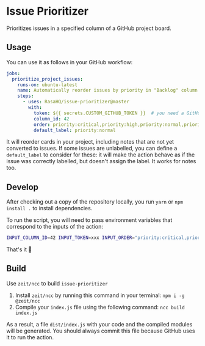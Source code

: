 # Issue Prioritizer

Prioritizes issues in a specified column of a GitHub project board.


## Usage

You can use it as follows in your GitHub workflow:

```yml
jobs:
  prioritize_project_issues:
    runs-on: ubuntu-latest
    name: Automatically reorder issues by priority in "Backlog" column.
    steps:
      - uses: RasaHQ/issue-prioritizer@master
        with:
          token: ${{ secrets.CUSTOM_GITHUB_TOKEN }}  # you need a GitHub token with enough permissions
          column_id: 42
          order: priority:critical,priority:high,priority:normal,priority:low
          default_label: priority:normal
```

It will reorder cards in your project, including notes that are not yet converted to issues. If some issues are unlabelled, you can define a `default_label` to consider for these: it will make the action behave as if the issue was correctly labelled, but doesn't assign the label. It works for notes too.


## Develop

After checking out a copy of the repository locally, you run `yarn` or `npm install .` to install dependencies.

To run the script, you will need to pass environment variables that correspond to the inputs of the action:
```bash
INPUT_COLUMN_ID=42 INPUT_TOKEN=xxx INPUT_ORDER="priority:critical,priority:high,priority:normal,priority:low" INPUT_DEFAULT_LABEL="priority:normal" node index.js
```

That's it 🚀

## Build

Use `zeit/ncc` to build `issue-prioritizer`

1. Install `zeit/ncc` by running this command in your terminal: `npm i -g @zeit/ncc`
2. Compile your `index.js` file using the following command: `ncc build index.js`

As a result, a file `dist/index.js` with your code and the compiled modules will be generated.
You should always commit this file because GitHub uses it to run the action.
